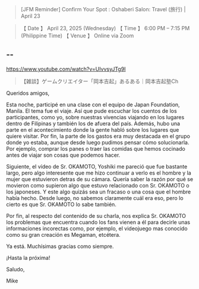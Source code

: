 > [JFM Reminder] Confirm Your Spot : Oshaberi Salon: Travel (旅行) | April 23

> 【 Date 】 April 23, 2025 (Wednesday) 
> 【 Time 】 6:00 PM – 7:15 PM (Philippine Time) 
> 【 Venue 】 Online via Zoom

## --

https://www.youtube.com/watch?v=UIvvsyJTg9I

> 【雑談】ゲームクリエイター「岡本吉起」あるある｜岡本吉起塾Ch 
 
Queridos amigos,

Esta noche, participé en una clase con el equipo de Japan Foundation, Manila. El tema fue el viaje. Así que pude escuchar los cuentos de los participantes, como yo, sobre nuestras vivencias viajando en los lugares dentro de Filipinas y también los de afuera del país. Además, hubo una parte en el acontecimiento donde la gente habló sobre los lugares que quiere visitar. Por fin, la parte de los gastos era muy destacada en el grupo donde yo estaba, aunque desde luego pudimos pensar cómo solucionarla. Por ejemplo, comprar los panes o traer las comidas que hemos cocinado antes de viajar son cosas que podemos hacer.

Siguiente, el vídeo de Sr. OKAMOTO, Yoshiki me pareció que fue bastante largo, pero algo interesente que me hizo continuar a verlo es el hombre y la mujer que estuvieron detras de su cámara. Quería saber la razón por qué se movieron como supieron algo que estuvo relacionado con Sr. OKAMOTO o los japoneses. Y este algo quizás sea un fracaso o una cosa que el hombre había hecho. Desde luego, no sabemos claramente cuál era eso, pero lo cierto es que Sr. OKAMOTO lo sabe también.

Por fin, al respecto del contenido de su charla, nos explica Sr. OKAMOTO los problemas que encuentra cuando los fans vienen a él para decirle unas informaciones incorectas como, por ejemplo, el videojuego mas conocido como su gran creación es Megaman, etcétera.

Ya está. Muchísimas gracias como siempre.

¡Hasta la próxima!

Saludo,

Mike
